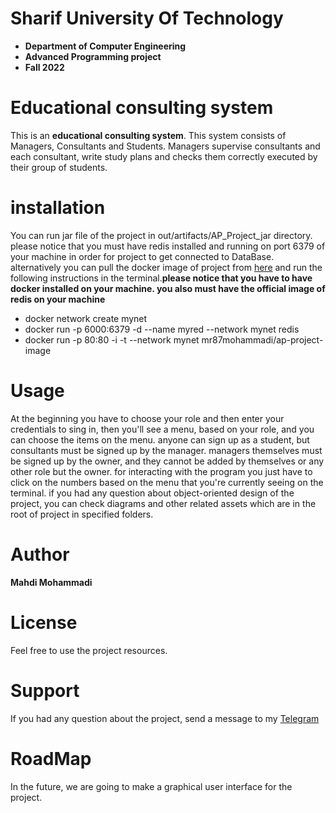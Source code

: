 # Sharif University Of Technology
* **Department of Computer Engineering**
* **Advanced Programming project**
* **Fall 2022**

# Educational consulting system
This is an **educational consulting system**.
This system consists of Managers, Consultants and Students.
Managers supervise consultants and each consultant, write study plans and checks them correctly executed
by their group of students.



# installation
You can run jar file of the project in out/artifacts/AP_Project_jar directory.
please notice that you must have redis installed and running on port 6379 of your machine
in order for project to get connected to DataBase.
alternatively you can pull the docker image of project from [here](https://hub.docker.com/r/mr87mohammadi/ap-project-image) and run the following instructions
in the terminal.<STRONG>please notice that you have to have docker installed on your machine. you also must have the official image of redis on your machine</STRONG>
* docker network create mynet
* docker run -p 6000:6379 -d --name myred --network mynet redis
* docker run -p 80:80 -i -t --network mynet mr87mohammadi/ap-project-image
# Usage
At the beginning you have to choose your role and then enter your credentials to sing in, then you'll see a menu, based on your role,
and you can choose the items on the menu.
anyone can sign up as a student, but consultants must be 
signed up by the manager. managers themselves must be signed up by the owner, and they cannot be added by themselves or any other role but the owner.
for interacting with the program you just have to click on the numbers based on the menu that you're currently seeing on the terminal.
if you had any question about object-oriented design of the project, you can check
diagrams and other related assets which are in the root of project in specified folders.

# Author
**Mahdi Mohammadi**

# License
Feel free to use the project resources.

# Support
If you had any question about the project, send a message to my [Telegram](https://t.me/Mahdi_Mohammadi_z)

# RoadMap
In the future, we are going to make a graphical user interface for the project.